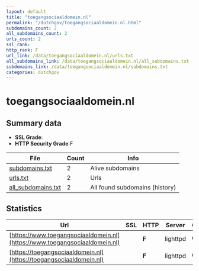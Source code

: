 ```yaml
---
layout: default
title: "toegangsociaaldomein.nl"
permalink: "/dutchgov/toegangsociaaldomein.nl.html"
subdomains_count: 2
all_subdomains_count: 2
urls_count: 2
ssl_rank: 
http_rank: F
url_link: /data/toegangsociaaldomein.nl/urls.txt
all_subdomains_link: /data/toegangsociaaldomein.nl/all_subdomains.txt
subdomains_link: /data/toegangsociaaldomein.nl/subdomains.txt
categories: dutchgov
---
```



# toegangsociaaldomein.nl
## Summary data


 - **SSL Grade**:
 - **HTTP Security Grade**:F


| File       | Count | Info |
|------------|-------|------|
|[subdomains.txt](/data/toegangsociaaldomein.nl/subdomains.txt)|2|Alive subdomains|
|[urls.txt](/data/toegangsociaaldomein.nl/urls.txt)|2|Urls|
|[all_subdomains.txt](/data/toegangsociaaldomein.nl/all_subdomains.txt)|2|All found subdomains (history)|


## Statistics


| Url | SSL | HTTP | Server | Cookie | HSTS | CORS | CTO | CSP | XFO | XXP | RP |FP| Tech |Title |
|--------|-------|-------|------|------|------|------|------|------|------|------|------|------|------|------|
|[https://www.toegangsociaaldomein.nl](https://www.toegangsociaaldomein.nl)| | **F**|lighttpd|:o: | | | | | | | :white_check_mark: | |PHP lighttpd|Toezicht Sociaal...|
|[https://toegangsociaaldomein.nl](https://toegangsociaaldomein.nl)| | **F**|lighttpd|:o: | | | | | | | :white_check_mark: | |lighttpd||

